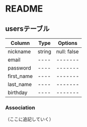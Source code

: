 # README


## usersテーブル

|Column    |Type  |Options|
| -------- | ---- | ----------- |
|nickname  |string|null: false|
|email     |----  |-------|
|password  |----  |-------|
|first_name|----  |-------|
|last_name |----  |-------|
|birthday  |----  |-------|


### Association
（ここに追記していく）
